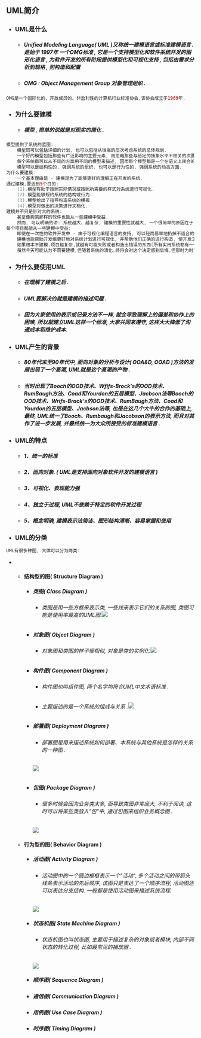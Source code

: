 ## UML简介

* ### UML是什么

  * ##### Unified Modeling Language\( UML \)又称统一建模语言或标准建模语言 .是始于 1997年 一个OMG标准 , 它是一个支持模型化和软件系统开发的图形化语言 , 为软件开发的所有阶段提供模型化和可视化支持 , 包括由需求分析到规格 , 到构造和配置
  * ##### OMG : Object Management Group 对象管理组织 .

```java
OMG是一个国际化的、开放成员的、非盈利性的计算机行业标准协会,该协会成立于1989年.
```

* ### 为什么要建模

  * ##### 模型 , 简单的说就是对现实的简化 .

```java
模型提供了系统的蓝图:
    模型既可以包括详细的计划, 也可以包括从很高的层次考虑系统的总体规划.
    一个好的模型包括那些有广泛影响的主要元素, 而忽略那些与给定的抽象水平不相关的次要元素.
    每个系统都可以从不同的方面用不同的模型来描述, 因而每个模型都是一个在语义上闭合的系统抽象.
    模型可以是结构性的, 强调系统的组织. 也可以是行为性的, 强调系统的动态方面.
为什么要建模:
    一个基本理由是 - 建模是为了能够更好的理解正在开发的系统.
通过建模,要达到5个目的:
    (1).模型有助于按照实际情况或按照所需要的样式对系统进行可视化.
    (2).模型能够规约系统的结构或行为.
    (3).模型给出了指导构造系统的模板.
    (4).模型对做出的决策进行文档化.
建模并不只是针对大的系统:
    甚至像狗窝那样的软件也能从一些建模中受益.
    然而, 可以明确的讲: 系统越大、越复杂, 建模的重要性就越大, 一个很简单的原因在于 - 因为不能完整的理解一个复杂的系统, 所以要对它建模.
每个项目都能从一些建模中受益:
    即使在一次性的软件开发中 - 由于可视化编程语言的支持, 可以轻而易举地扔掉不适合的软件.
    建模也能帮助开发组更好地对系统计划进行可视化, 并帮助他们正确的进行构造, 使开发工作进展的更快.
    如果根本不建模,项目越复杂,就越有可能失败或者构造出错误的东西(所有实用系统都有一个自然趋势: 随着时间的推移边的越来越复杂).
    虽然今天可能认为不需要建模,但随着系统的演化,终将会对这个决定感到后悔,但那时为时已晚.
```

* ### 为什么要使用UML

  * ##### 在理解了建模之后 .
  * ##### UML要解决的就是建模的描述问题 .
  * ##### 因为大家使用的表示或记录方法不一样, 就会导致理解上的偏差和协作上的困难, 所以就建立UML这样一个标准, 大家共同来遵守, 这样大大降低了沟通成本和维护成本.
* ### UML产生的背景

  * ##### 80年代末至90年代中, 面向对象的分析与设计\( OOA&D, OOAD \)方法的发展出现了一个高潮, UML就是这个高潮的产物 .
  * ##### 当时出现了Booch的OOD技术、Wfifs-Brock's的OOD技术、RumBaugh方法、Coad和Yourdon的五层模型、Jacbson法等Booch的OOD技术、Wrifs-Brack's的OOD技术、RumBaugh方法、Coad和Yourdon的五层模型、Jacbson法等, 也是在这几个大牛的合作的基础上, 最终, UML统一了Booch、Rumbaugh和Jacobson的表示方法, 而且对其作了进一步发展, 并最终统一为大众所接受的标准建模语言 .
* ### UML的特点

  * ##### 1、统一的标准
  * ##### 2、面向对象. \( UML是支持面向对象软件开发的建模语言 \)
  * ##### 3、可视化、表现能力强
  * ##### 4、独立于过程, UML不依赖于特定的软件开发过程
  * ##### 5、概念明确, 建模表示法简洁、图形结构清晰、容易掌握和使用
* ### UML的分类

```java
UML有很多种图, 大体可以分为两类:
```

* * #### 结构型的图\( Structure Diagram \)

    * ##### 类图\( Class Diagram \)

      * ###### 类图是用一些方框来表示类, 一些线来表示它们的关系的图, 类图可能是使用率最高的UML图.![](/assets/类图.png)
    * ##### 对象图\( Object Diagram \)

      * ###### 对象图和类图的样子很相似, 对象是类的实例化.![](/assets/对象图.png)
    * ##### 构件图\( Component Diagram \)

      * ###### 构件图也叫组件图, 两个名字均符合UML中文术语标准 .
      * ###### 主要描述的是一个系统的组成与关系 .![](/assets/构件图.png)

    * ##### 部署图\( Deployment Diagram \)

      * ###### 部署图是用来描述系统如何部署、本系统与其他系统是怎样的关系的一种图 .

      ###### ![](/assets/部署图.png)
    * ##### 包图\( Package Diagram \)

      * ###### 很多时候会因为业务类太多, 而导致类图非常庞大, 不利于阅读, 这时可以将某些类放入"包"中, 通过包图来组织业务概念图 .

      ![](/assets/包图.png)
  * #### 行为型的图\( Behavior Diagram \)

    * ##### 活动图\( Activity Diagram \)

      * ###### 活动图中的一个圆边框框表示一个"活动", 多个活动之间的带箭头线条表示活动的先后顺序, 该图只是表达了一个顺序流程, 活动图还可以表达分支结构. 一般都是使用活动图来描述系统流程. 

      ![](/assets/活动图.png)

    * ##### 状态机图\( State Machine Diagram \)

      * ###### 状态机图也叫状态图, 主要用于描述复杂的对象或者模块, 内部不同状态的转化过程, 比如最常见的播放器 .

      ![](/assets/状态机图.png)

    * ##### 顺序图\( Sequence Diagram \)
    * ##### 通信图\( Communication Diagram \)
    * ##### 用例图\( Use Case Diagram \)
    * ##### 时序图\( Timing Diagram \)




